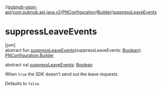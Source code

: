 //[pubnub-gson-api](../../../../index.md)/[com.pubnub.api.java.v2](../../index.md)/[PNConfiguration](../index.md)/[Builder](index.md)/[suppressLeaveEvents](suppress-leave-events.md)

# suppressLeaveEvents

[jvm]\
abstract fun [suppressLeaveEvents](suppress-leave-events.md)(suppressLeaveEvents: [Boolean](https://kotlinlang.org/api/core/kotlin-stdlib/kotlin/-boolean/index.html)): [PNConfiguration.Builder](index.md)

abstract val [suppressLeaveEvents](suppress-leave-events.md): [Boolean](https://kotlinlang.org/api/core/kotlin-stdlib/kotlin/-boolean/index.html)

When `true` the SDK doesn't send out the leave requests.

Defaults to `false`.
